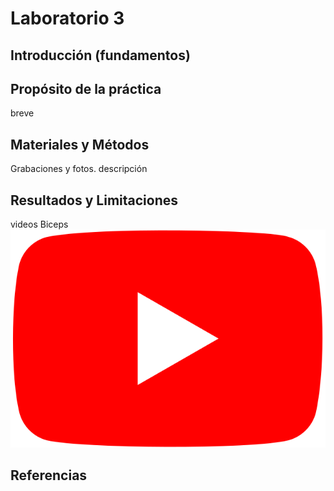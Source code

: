 # Laboratorio 3

## Introducción (fundamentos)

## Propósito de la práctica

breve

## Materiales y Métodos

Grabaciones y fotos. descripción

## Resultados y Limitaciones

videos Biceps
[![YouTube](ImagesL3/Youtube_logo.png)](https://www.youtube.com/playlist?list=PL0yjbUQfs0HI3KjGtao96HebQhwQrK4IF)


## Referencias


